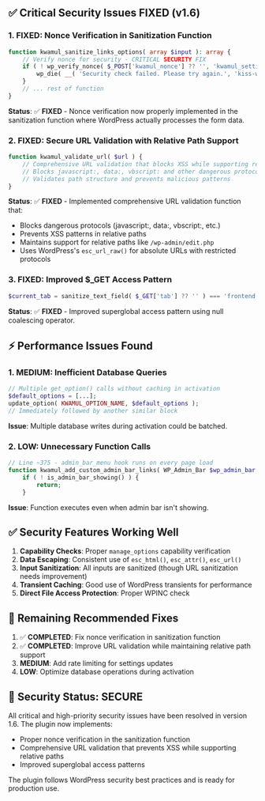 ## ✅ Critical Security Issues FIXED (v1.6)

### 1. **FIXED: Nonce Verification in Sanitization Function**
```php
function kwamul_sanitize_links_options( array $input ): array {
    // Verify nonce for security - CRITICAL SECURITY FIX
    if ( ! wp_verify_nonce( $_POST['kwamul_nonce'] ?? '', 'kwamul_settings_nonce' ) ) {
        wp_die( __( 'Security check failed. Please try again.', 'kiss-wp-admin-menu-useful-links' ) );
    }
    // ... rest of function
}
```
**Status**: ✅ **FIXED** - Nonce verification now properly implemented in the sanitization function where WordPress actually processes the form data.

### 2. **FIXED: Secure URL Validation with Relative Path Support**
```php
function kwamul_validate_url( $url ) {
    // Comprehensive URL validation that blocks XSS while supporting relative paths
    // Blocks javascript:, data:, vbscript: and other dangerous protocols
    // Validates path structure and prevents malicious patterns
}
```
**Status**: ✅ **FIXED** - Implemented comprehensive URL validation function that:
- Blocks dangerous protocols (javascript:, data:, vbscript:, etc.)
- Prevents XSS patterns in relative paths
- Maintains support for relative paths like `/wp-admin/edit.php`
- Uses WordPress's `esc_url_raw()` for absolute URLs with restricted protocols

### 3. **FIXED: Improved $_GET Access Pattern**
```php
$current_tab = sanitize_text_field( $_GET['tab'] ?? '' ) === 'frontend' ? 'frontend' : 'backend';
```
**Status**: ✅ **FIXED** - Improved superglobal access pattern using null coalescing operator.

## ⚡ Performance Issues Found

### 1. **MEDIUM: Inefficient Database Queries**
```php
// Multiple get_option() calls without caching in activation
$default_options = [...];
update_option( KWAMUL_OPTION_NAME, $default_options );
// Immediately followed by another similar block
```
**Issue**: Multiple database writes during activation could be batched.

### 2. **LOW: Unnecessary Function Calls**
```php
// Line ~375 - admin_bar_menu hook runs on every page load
function kwamul_add_custom_admin_bar_links( WP_Admin_Bar $wp_admin_bar ): void {
    if ( ! is_admin_bar_showing() ) {
        return;
    }
```
**Issue**: Function executes even when admin bar isn't showing.

## ✅ Security Features Working Well

1. **Capability Checks**: Proper `manage_options` capability verification
2. **Data Escaping**: Consistent use of `esc_html()`, `esc_attr()`, `esc_url()`
3. **Input Sanitization**: All inputs are sanitized (though URL sanitization needs improvement)
4. **Transient Caching**: Good use of WordPress transients for performance
5. **Direct File Access Protection**: Proper WPINC check

## 🔧 Remaining Recommended Fixes

1. ✅ **COMPLETED**: Fix nonce verification in sanitization function
2. ✅ **COMPLETED**: Improve URL validation while maintaining relative path support
3. **MEDIUM**: Add rate limiting for settings updates
4. **LOW**: Optimize database operations during activation

## 🎉 Security Status: SECURE

All critical and high-priority security issues have been resolved in version 1.6. The plugin now implements:
- Proper nonce verification in the sanitization function
- Comprehensive URL validation that prevents XSS while supporting relative paths
- Improved superglobal access patterns

The plugin follows WordPress security best practices and is ready for production use.
